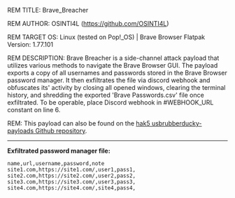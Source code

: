 REM TITLE: Brave_Breacher

REM AUTHOR: OSINTI4L (https://github.com/OSINTI4L)

REM TARGET OS: Linux (tested on Pop!_OS) | Brave Browser Flatpak Version: 1.77.101

REM DESCRIPTION: Brave Breacher is a side-channel attack payload that utilizes various methods to navigate the Brave Browser GUI. The payload exports a copy of all usernames and passwords stored in the Brave Browser password manager. It then exfiltrates the file via discord webhook and obfuscates its' activity by closing all opened windows, clearing the terminal history, and shredding the exported 'Brave Passwords.csv' file once exfiltrated. To be operable, place Discord webhook in #WEBHOOK_URL constant on line 6.

REM: This payload can also be found on the [hak5 usbrubberducky-payloads Github repository](https://github.com/hak5/usbrubberducky-payloads/tree/master/payloads/library/credentials/Brave_Breacher).

-----

**Exfiltrated password manager file:**
```
name,url,username,password,note
site1.com,https://site1.com/,user1,pass1,
site2.com,https://site2.com/,user2,pass2,
site3.com,https://site3.com/,user3,pass3,
site4.com,https://site4.com/,site4,pass4,
```
